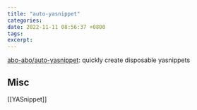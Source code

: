 ```yaml
---
title: "auto-yasnippet"
categories: 
date: 2022-11-11 08:56:37 +0800
tags: 
excerpt: 
---
```




[abo-abo/auto-yasnippet](https://github.com/abo-abo/auto-yasnippet): quickly create disposable yasnippets



## Misc

[[YASnippet]]



